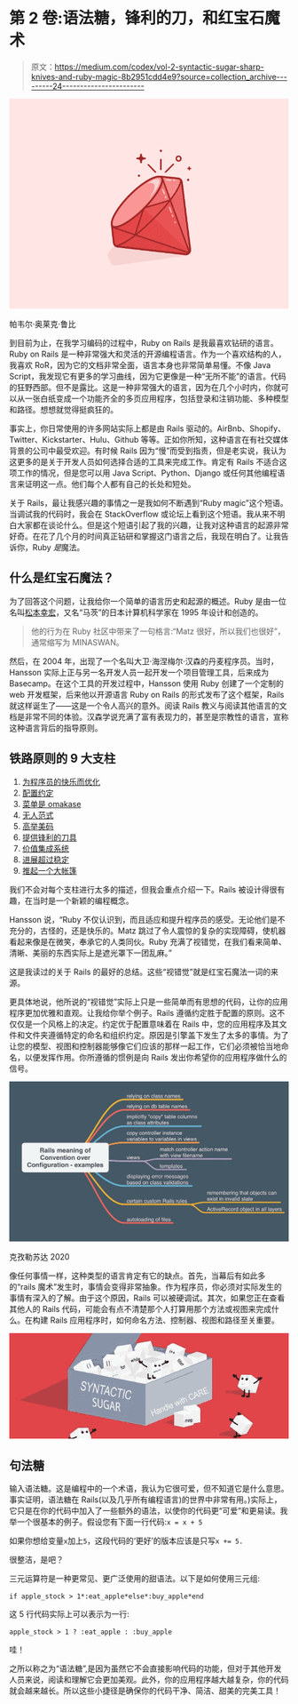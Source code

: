 # 第 2 卷:语法糖，锋利的刀，和红宝石魔术

> 原文：<https://medium.com/codex/vol-2-syntactic-sugar-sharp-knives-and-ruby-magic-8b2951cdd4e9?source=collection_archive---------24----------------------->

![](img/f90c74874a85cc456e3317e2a18fddcf.png)

帕韦尔·奥莱克·鲁比

到目前为止，在我学习编码的过程中，Ruby on Rails 是我最喜欢钻研的语言。Ruby on Rails 是一种非常强大和灵活的开源编程语言。作为一个喜欢结构的人，我喜欢 RoR，因为它的文档非常全面，语言本身也非常简单易懂。不像 Java Script，我发现它有更多的学习曲线，因为它更像是一种“无所不能”的语言。代码的狂野西部。但不是露比。这是一种非常强大的语言，因为在几个小时内，你就可以从一张白纸变成一个功能齐全的多页应用程序，包括登录和注销功能、多种模型和路径。想想就觉得挺疯狂的。

事实上，你日常使用的许多网站实际上都是由 Rails 驱动的。AirBnb、Shopify、Twitter、Kickstarter、Hulu、Github 等等。正如你所知，这种语言在有社交媒体背景的公司中最受欢迎。有时候 Rails 因为“慢”而受到指责，但是老实说，我认为这更多的是关于开发人员如何选择合适的工具来完成工作。肯定有 Rails 不适合这项工作的情况，但是您可以用 Java Script、Python、Django 或任何其他编程语言来证明这一点。他们每个人都有自己的长处和短处。

关于 Rails，最让我感兴趣的事情之一是我如何不断遇到“Ruby magic”这个短语。当调试我的代码时，我会在 StackOverflow 或论坛上看到这个短语。我从来不明白大家都在谈论什么。但是这个短语引起了我的兴趣，让我对这种语言的起源非常好奇。在花了几个月的时间真正钻研和掌握这门语言之后，我现在明白了。让我告诉你，Ruby *是*魔法。

## 什么是红宝石魔法？

为了回答这个问题，让我给你一个简单的语言历史和起源的概述。Ruby 是由一位名叫[松本幸宏](https://en.wikipedia.org/wiki/Yukihiro_Matsumoto)，又名“马茨”的日本计算机科学家在 1995 年设计和创造的。

> 他的行为在 Ruby 社区中带来了一句格言:“Matz 很好，所以我们也很好”，通常缩写为 MINASWAN。

然后，在 2004 年，出现了一个名叫大卫·海涅梅尔·汉森的丹麦程序员。当时，Hansson 实际上正与另一名开发人员一起开发一个项目管理工具，后来成为 Basecamp。在这个工具的开发过程中，Hansson 使用 Ruby 创建了一个定制的 web 开发框架，后来他以开源语言 Ruby on Rails 的形式发布了这个框架，Rails 就这样诞生了——这是一个令人高兴的意外。阅读 Rails 教义与阅读其他语言的文档是非常不同的体验。汉森学说充满了富有表现力的，甚至是宗教性的语言，宣称这种语言背后的指导原则。

## 铁路原则的 9 大支柱

1.  [为程序员的快乐而优化](https://rubyonrails.org/doctrine/#optimize-for-programmer-happiness)
2.  [配置约定](https://rubyonrails.org/doctrine/#convention-over-configuration)
3.  [菜单是 omakase](https://rubyonrails.org/doctrine/#omakase)
4.  [无人范式](https://rubyonrails.org/doctrine/#no-one-paradigm)
5.  [高举美码](https://rubyonrails.org/doctrine/#beautiful-code)
6.  [提供锋利的刀具](https://rubyonrails.org/doctrine/#provide-sharp-knives)
7.  [价值集成系统](https://rubyonrails.org/doctrine/#integrated-systems)
8.  [进展超过稳定](https://rubyonrails.org/doctrine/#progress-over-stability)
9.  [推起一个大帐篷](https://rubyonrails.org/doctrine/#big-tent)

我们不会对每个支柱进行太多的描述，但我会重点介绍一下。Rails 被设计得很有趣，在当时是一个新颖的编程概念。

Hansson 说，“Ruby 不仅认识到，而且适应和提升程序员的感受。无论他们是不充分的，古怪的，还是快乐的。Matz 跳过了令人震惊的复杂的实现障碍，使机器看起来像是在微笑，奉承它的人类同伙。Ruby 充满了视错觉，在我们看来简单、清晰、美丽的东西实际上是遮光罩下一团乱麻。”

这是我读过的关于 Rails 的最好的总结。这些“视错觉”就是红宝石魔法一词的来源。

更具体地说，他所说的“视错觉”实际上只是一些简单而有思想的代码，让你的应用程序更加优雅和直观。让我给你举个例子。Rails 遵循约定胜于配置的原则。这不仅仅是一个风格上的决定。约定优于配置意味着在 Rails 中，您的应用程序及其文件和文件夹遵循特定的命名和组织约定。原因是引擎盖下发生了太多的事情。为了让您的模型、视图和控制器能够像它们应该的那样一起工作，它们必须被恰当地命名，以便发挥作用。你所遵循的惯例是向 Rails 发出你希望你的应用程序做什么的信号。

![](img/845ddfd7b6703a14c6cda3fab77f8b38.png)

克孜勒苏达 2020

像任何事情一样，这种类型的语言肯定有它的缺点。首先，当幕后有如此多的“rails 魔术”发生时，事情会变得非常抽象。作为程序员，你必须对实际发生的事情有深入的了解。由于这个原因，Rails 可以被硬调试。其次，如果您正在查看其他人的 Rails 代码，可能会有点不清楚那个人打算用那个方法或视图来完成什么。在构建 Rails 应用程序时，如何命名方法、控制器、视图和路径至关重要。

![](img/f30c4c67228cd4a05c0c1f76301f25f6.png)

## **句法糖**

输入语法糖。这是编程中的一个术语，我认为它很可爱，但不知道它是什么意思。事实证明，语法糖在 Rails(以及几乎所有编程语言)的世界中非常有用。)实际上，它只是在你的代码中加入了一些额外的语法，以使你的代码更“可爱”和更易读。我举一个很基本的例子。假设您有下面一行代码:`x = x + 5`

如果你想给变量`x`加上`5`，这段代码的‘更好’的版本应该是只写`x += 5.`

很整洁，是吧？

三元运算符是一种更常见、更广泛使用的甜语法。以下是如何使用三元组:

```
if apple_stock > 1*:eat_apple*else*:buy_apple*end
```

这 5 行代码实际上可以表示为一行:

```
apple_stock > 1 ? :eat_apple : :buy_apple
```

哇！

之所以称之为“语法糖”,是因为虽然它不会直接影响代码的功能，但对于其他开发人员来说，阅读和理解它会更加美观。此外，你的应用程序越大越复杂，你的代码就会越来越长。所以这些小捷径是确保你的代码干净、简洁、甜美的完美工具！